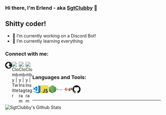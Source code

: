 ### Hi there, I'm Erlend - aka [SgtClubby][website] 👋

## Shitty coder!
- 🔭 I’m currently working on a Discord Bot!
- 🌱 I’m currently learning everything 

### Connect with me:

[<img align="left" alt="Clomby" width="22px" src="https://raw.githubusercontent.com/iconic/open-iconic/master/svg/globe.svg" />][website]
[<img align="left" alt="Clomby | Twitter" width="22px" src="https://cdn.jsdelivr.net/npm/simple-icons@v3/icons/twitter.svg" />][twitter]
[<img align="left" alt="Clomby | Instagram" width="22px" src="https://cdn.jsdelivr.net/npm/simple-icons@v3/icons/instagram.svg" />][instagram]
[<img align="left" alt="Clomby | Instagram" width="22px" src="https://cdn.jsdelivr.net/npm/simple-icons@v3/icons/snapchat.svg" />][snapchat]

<br />

### Languages and Tools:

[<img align="left" alt="Visual Studio Code" width="26px" src="https://raw.githubusercontent.com/github/explore/80688e429a7d4ef2fca1e82350fe8e3517d3494d/topics/visual-studio-code/visual-studio-code.png" />][vsc]
[<img align="left" alt="JavaScript" width="26px" src="https://raw.githubusercontent.com/github/explore/80688e429a7d4ef2fca1e82350fe8e3517d3494d/topics/javascript/javascript.png" />][js]
[<img align="left" alt="Node.js" width="26px" src="https://raw.githubusercontent.com/github/explore/80688e429a7d4ef2fca1e82350fe8e3517d3494d/topics/nodejs/nodejs.png" />][node]
[<img align="left" alt="MongoDB" width="26px" src="https://raw.githubusercontent.com/github/explore/80688e429a7d4ef2fca1e82350fe8e3517d3494d/topics/mongodb/mongodb.png" />][mongo]
[<img align="left" alt="Git" width="26px" src="https://raw.githubusercontent.com/github/explore/80688e429a7d4ef2fca1e82350fe8e3517d3494d/topics/git/git.png" />][git]
[<img align="left" alt="GitHub" width="26px" src="https://raw.githubusercontent.com/github/explore/78df643247d429f6cc873026c0622819ad797942/topics/github/github.png" />][github]

<br />
<br />

---

<img align="left" alt="SgtClubby's Github Stats" src="https://github-readme-stats.vercel.app/api?username=SgtClubby&show_icons=true&hide_border=true" />

[website]: https://metrix.pw
[twitter]: https://twitter.com/Clbbyx
[instagram]: https://www.instagram.com/erlendvolden/
[vsc]: https://code.visualstudio.com/
[js]: https://www.javascript.com
[node]: https://nodejs.org/en/
[mongo]: https://www.mongodb.com/
[git]: https://git-scm.com/
[github]: https://github.com/
[snapchat]: https://www.snapchat.com/add/Erliboii
